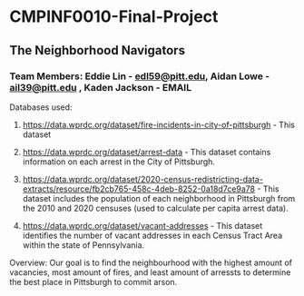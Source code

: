 # CMPINF0010-Final-Project
## The Neighborhood Navigators
### Team Members: Eddie Lin - edl59@pitt.edu, Aidan Lowe - ail39@pitt.edu , Kaden Jackson - EMAIL
Databases used:
1. https://data.wprdc.org/dataset/fire-incidents-in-city-of-pittsburgh - This dataset

2. https://data.wprdc.org/dataset/arrest-data - This dataset contains information on each arrest in the City of Pittsburgh.
   
3. https://data.wprdc.org/dataset/2020-census-redistricting-data-extracts/resource/fb2cb765-458c-4deb-8252-0a18d7ce9a78 - This dataset includes the population of each neighborhood in Pittsburgh from the 2010 and 2020 censuses (used to calculate per capita arrest data).

4. https://data.wprdc.org/dataset/vacant-addresses - This dataset identifies the number of vacant addresses in each Census Tract Area within the state of Pennsylvania.

Overview: Our goal is to find the neighbourhood with the highest amount of vacancies, most amount of fires, and least amount of arressts to determine the best place in Pittsburgh to commit arson.
